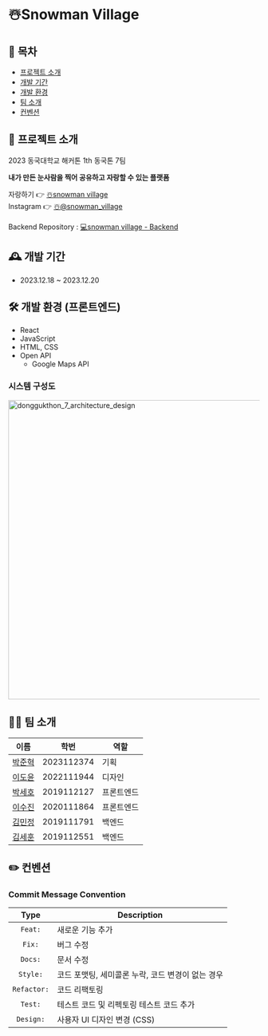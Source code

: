 # ☃️Snowman Village

## 📖 목차
- [프로젝트 소개](#-프로젝트-소개)
- [개발 기간](#-개발-기간)
- [개발 환경](#-개발-환경-프론트엔드)
- [팀 소개](#-팀-소개)
- [컨벤션](#-컨벤션)

## 📣 프로젝트 소개
2023 동국대학교 해커톤 1th 동국톤 7팀

<b>내가 만든 눈사람을 찍어 공유하고 자랑할 수 있는 플랫폼</b>


자랑하기 👉 [☃️snowman village](www.snowmanvillage.site)
<br/>
Instagram 👉 [☃️@snowman_village](https://www.instagram.com/snowman_village/)
<br/>
<br/>
Backend Repository : [💻snowman village - Backend](https://github.com/donggukthonN/donggukthon_2023_7_B)

## 🕰️ 개발 기간
- 2023.12.18 ~ 2023.12.20

## 🛠️ 개발 환경 (프론트엔드)
- React
- JavaScript
- HTML, CSS
- Open API
    - Google Maps API

### 시스템 구성도
<img width="600" alt="donggukthon_7_architecture_design" src="https://github.com/donggukthonN/donggukthon_2023_7_B/assets/91234288/febbb6b4-0121-4a38-b63a-309f722459d6">

## 🧑‍💻 팀 소개

| 이름                                    | 학번   | 역할    |
|---------------------------------------| ------ |-------|
| [박준혁](https://github.com/kilito0118)  | 2023112374 | 기획    |
| [이도윤](https://github.com/Tapirus03)   | 2022111944 | 디자인   |
| [박세호](https://github.com/sayyyho)     | 2019112127 | 프론트엔드 |
| [이수진](https://github.com/sujinee01)   | 2020111864 | 프론트엔드 |
| [김민정](https://github.com/minjeong073) | 2019111791 | 백엔드   |
| [김세훈](https://github.com/khoon9)      | 2019112551 | 백엔드   |


## ✏️ 컨벤션

### Commit Message Convention

|    Type     | Description                                       |
| :---------: | ------------------------------------------------- |
|   `Feat:`   | 새로운 기능 추가                                  |
|   `Fix:`    | 버그 수정                                         |
|   `Docs:`   | 문서 수정                                         |
|  `Style:`   | 코드 포맷팅, 세미콜론 누락, 코드 변경이 없는 경우 |
| `Refactor:` | 코드 리팩토링                                     |
|   `Test:`   | 테스트 코드 및 리펙토링 테스트 코드 추가          |
|  `Design:`  | 사용자 UI 디자인 변경 (CSS)                       |

